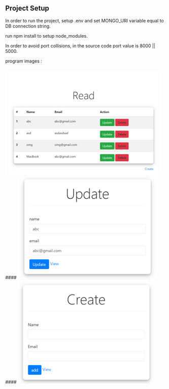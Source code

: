 ## Project Setup

In order to run the project, setup .env and set MONGO_URI variable equal to DB connection string.

run npm install to setup node_modules.

In order to avoid port collisions, in the source code port value is 8000 || 5000.

program images :

###
<img src="./img/1.PNG" height="326" alt="eslint" title="HTML5"/>
####
<img src="./img/2.PNG" height="326" alt="eslint" title="HTML5"/>
####
<img src="./img/3.PNG" height="326" alt="eslint" title="HTML5"/>